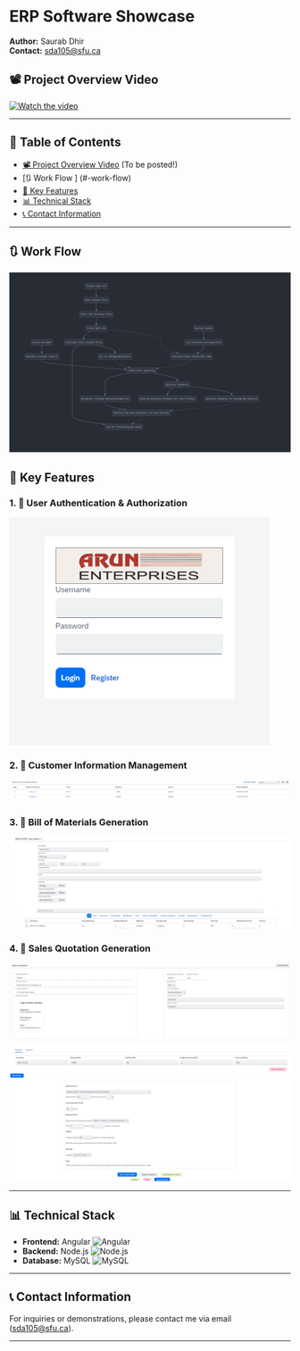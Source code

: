 # ERP Software Showcase

**Author:** Saurab Dhir  
**Contact:** [sda105@sfu.ca](mailto:sda105@sfu.ca)

## 📽️ Project Overview Video

[![Watch the video](https://img.youtube.com/vi/YOUR_VIDEO_ID/maxresdefault.jpg)](https://www.youtube.com/watch?v=YOUR_VIDEO_ID)

---

## 📖 Table of Contents

- [📽️ Project Overview Video](#-project-overview-video) (To be posted!)
- [🔃 Work Flow ] (#-work-flow)
- [🔑 Key Features](#-key-features)
- [📊 Technical Stack](#technical-stack)
- [📞 Contact Information](#disclaimer)

---

## 🔃 Work Flow 
![Work Flow](images/Workflow_ERP.png)


## 🔑 Key Features

### 1. 🔐 User Authentication & Authorization
![Login Screen](images/login_screen.png)

### 2. 👥 Customer Information Management
![Customer Info](images/Customer_screen.png)

### 3. 📃 Bill of Materials Generation
![Sales Quotation](images/BOM_screen.png)

### 4. 💼 Sales Quotation Generation
![Sales Quotation](images/Sales_quotation_1.png)
![Sales Quotation](images/Sales_quotation_2.png)


---

## 📊 Technical Stack
- **Frontend:** Angular ![Angular](https://img.shields.io/badge/Frontend-Angular-red)
- **Backend:** Node.js ![Node.js](https://img.shields.io/badge/Node.js-Express-green)
- **Database:** MySQL ![MySQL](https://img.shields.io/badge/Database-MySQL-blue)

---

## 📞 Contact Information

For inquiries or demonstrations, please contact me via email (sda105@sfu.ca).

---

